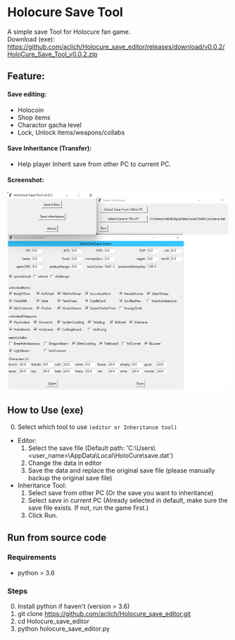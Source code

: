 # Holocure Save Tool
A simple save Tool for Holocure fan game.  
Download (exe): https://github.com/aclich/Holocure_save_editor/releases/download/v0.0.2/HoloCure_Save_Tool_v0.0.2.zip  
## Feature:
#### Save editing:
  - Holocoin
  - Shop items
  - Charactor gacha level
  - Lock, Unlock items/weapons/collabs

#### Save Inheritance (Transfer):
  - Help player Inherit save from other PC to current PC.  

#### Screenshot:
<img width=550 src='./screenshot.png'/>

##  How to Use (exe)
0. Select which tool to use `(editor or Inheritance tool)`
- Editor:
  1. Select the save file (Default path: 'C:\\Users\\<user_name>\\AppData\\Local\\HoloCure\\save.dat')
  2. Change the data in editor
  3. Save the data and replace the original save file (please manually backup the original save file)
- Inheritance Tool:
    1. Select save from other PC (Or the save you want to inheritance)
    2. Select save in current PC (Already selected in default, make sure the save file exists. If not, run the game first.)
    3. Click Run.

## Run from source code
### Requirements
- python > 3.6
### Steps  
0. Install python if haven't (version > 3.6)
1. git clone https://github.com/aclich/Holocure_save_editor.git
2. cd Holocure_save_editor
3. python holocure_save_editor.py
